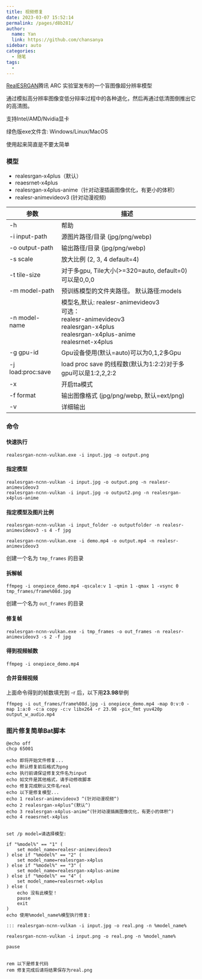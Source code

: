 ```yaml
---
title: 视频修复
date: 2023-03-07 15:52:14
permalink: /pages/d8b281/
author: 
  name: Yan
  link: https://github.com/chansanya
sidebar: auto
categories: 
  - 随笔
tags: 
  - 
---
```

[RealESRGAN](https://github.com/xinntao/Real-ESRGAN/blob/master/README_CN.md)腾讯 ARC 实验室发布的一个盲图像超分辨率模型

通过模拟高分辨率图像变低分辩率过程中的各种退化，然后再通过低清图倒推出它的高清图。

支持Intel/AMD/Nvidia显卡

绿色版exe文件含: Windows/Linux/MacOS

使用起来简直是不要太简单

<!-- more -->


### 模型
- realesrgan-x4plus（默认）
- reaesrnet-x4plus
- realesrgan-x4plus-anime（针对动漫插画图像优化，有更小的体积）
- realesr-animevideov3 (针对动漫视频)


| 参数                | 描述                                                                                                                                          |
|-------------------|---------------------------------------------------------------------------------------------------------------------------------------------|
| -h                | 帮助                                                                                                                                          |
| -i input-path     | 源图片路径/目录 (jpg/png/webp)                                                                                                                     |
| -o output-path    | 输出路径/目录 (jpg/png/webp)                                                                                                                      |
| -s scale          | 放大比例 (2, 3, 4  default=4)                                                                                                                   |
| -t tile-size      | 对于多gpu, Tile大小(>=320=auto, default=0)可以是0,0,0                                                                                               |
| -m model-path     | 预训练模型的文件夹路径。 默认路径:models                                                                                                                    |
| -n model-name     | 模型名,默认: realesr-animevideov3 <br/> 可选：<br/>realesr-animevideov3 <br/> realesrgan-x4plus<br/> realesrgan-x4plus-anime<br/> realesrnet-x4plus |
| -g gpu-id         | Gpu设备使用(默认=auto)可以为0,1,2多Gpu                                                                                                                |
| -j load:proc:save | load proc save 的线程数(默认为1:2:2)对于多gpu可以是1:2,2,2:2                                                                                             |
| -x                | 开启tta模式                                                                                                                                     |
| -f format         | 输出图像格式  (jpg/png/webp, 默认=ext/png)                                                                                                          |
| -v                | 详细输出                                                                                                                                        |

### 命令

#### 快速执行
```shell
realesrgan-ncnn-vulkan.exe -i input.jpg -o output.png
```

#### 指定模型
```shell 
realesrgan-ncnn-vulkan -i input.jpg -o output.png -n realesr-animevideov3
realesrgan-ncnn-vulkan -i input.jpg -o output2.png -n realesrgan-x4plus-anime
```

#### 指定模型及图片比例
```shell 
realesrgan-ncnn-vulkan -i input_folder -o outputfolder -n realesr-animevideov3 -s 4 -f jpg
```

```shell  
realesrgan-ncnn-vulkan.exe -i demo.mp4 -o output.mp4 -n realesr-animevideov3
```


创建一个名为 `tmp_frames` 的目录

#### 拆解帧
```shell
ffmpeg -i onepiece_demo.mp4 -qscale:v 1 -qmin 1 -qmax 1 -vsync 0 tmp_frames/frame%08d.jpg
```


创建一个名为 `out_frames` 的目录
#### 修复帧
```shell
realesrgan-ncnn-vulkan.exe -i tmp_frames -o out_frames -n realesr-animevideov3 -s 2 -f jpg
```

#### 得到视频帧数
```shell
ffmpeg -i onepiece_demo.mp4
```

#### 合并音频视频
上面命令得到的帧数填充到 -r 后，以下用**23.98**举例
```shell
ffmpeg -i out_frames/frame%08d.jpg -i onepiece_demo.mp4 -map 0:v:0 -map 1:a:0 -c:a copy -c:v libx264 -r 23.98 -pix_fmt yuv420p output_w_audio.mp4
```



### 图片修复简单Bat脚本
```shell
@echo off
chcp 65001

echo 即将开始文件修复...
echo 默认修复前后格式为png
echo 执行前请保证修复文件名为input
echo 如文件是其他格式，请手动修改脚本
echo 修复完成默认文件名real
echo 以下是修复模型...
echo 1 realesr-animevideov3 ^(针对动漫视频^)
echo 2 realesrgan-x4plus^(默认^)
echo 3 realesrgan-x4plus-anime^(针对动漫插画图像优化，有更小的体积^)
echo 4 reaesrnet-x4plus


set /p model=请选择模型:

if "%model%" == "1" (
    set model_name=realesr-animevideov3
) else if "%model%" == "2" (
    set model_name=realesrgan-x4plus
) else if "%model%" == "3" (
    set model_name=realesrgan-x4plus-anime
) else if "%model%" == "4" (
    set model_name=realesrnet-x4plus
) else (
    echo 没有此模型！
    pause
    exit
)
echo 使用%model_name%模型执行修复:

::: realesrgan-ncnn-vulkan -i input.jpg -o real.png -n %model_name%

realesrgan-ncnn-vulkan -i input.png -o real.png -n %model_name%

pause


rem 以下是修复代码
rem 修复完成后请将结果保存为real.png

```
